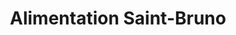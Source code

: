 ---
title: "Alimentation Saint-Bruno"
url: /saint-bruno-de-kamouraska/alimentation-saint-bruno/
shop: convenience
---